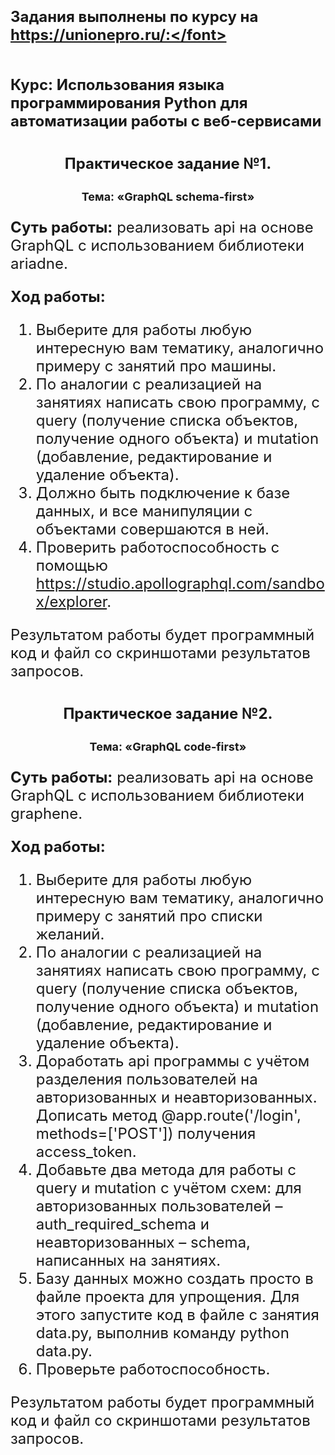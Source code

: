# <div style=""><font size=5>Задания выполнены по курсу на https://unionepro.ru/:</font></div>

## <div style=""><font size=5>Курс: Использования языка программирования Python для автоматизации работы с веб-сервисами</font></div>

### <div style="text-align:center"><font size=5>Практическое задание №1.</font></div>

**<div style="text-align:center"><font size=4>Тема: «GraphQL schema-first»</font></div>**

**Суть работы:** реализовать api на основе GraphQL с использованием библиотеки ariadne.

**Ход работы:**

1. Выберите для работы любую интересную вам тематику, аналогично примеру с занятий про машины.
2. По аналогии с реализацией на занятиях написать свою программу, с query (получение списка объектов, получение одного объекта) и mutation (добавление, редактирование и удаление объекта).
3. Должно быть подключение к базе данных, и все манипуляции с объектами совершаются в ней.
4. Проверить работоспособность с помощью https://studio.apollographql.com/sandbox/explorer.

Результатом работы будет программный код и файл со скриншотами результатов запросов.

### <div style="text-align:center"><font size=5>Практическое задание №2.</font></div>

**<div style="text-align:center"><font size=4>Тема: «GraphQL code-first»</font></div>**

**Суть работы:** реализовать api на основе GraphQL с использованием библиотеки graphene.

**Ход работы:**
1. Выберите для работы любую интересную вам тематику, аналогично примеру с занятий про списки желаний.
2. По аналогии с реализацией на занятиях написать свою программу, с query (получение списка объектов, получение одного объекта) и mutation (добавление, редактирование и удаление объекта).
3. Доработать api программы с учётом разделения пользователей на авторизованных и неавторизованных. Дописать метод @app.route('/login', methods=['POST']) получения access_token.
4. Добавьте два метода для работы с query и mutation с учётом схем: для авторизованных пользователей – auth_required_schema и неавторизованных – schema, написанных на занятиях.
5. Базу данных можно создать просто в файле проекта для упрощения. Для этого запустите код в файле с занятия data.py, выполнив команду python data.py.
6. Проверьте работоспособность.

Результатом работы будет программный код и файл со скриншотами результатов запросов. 